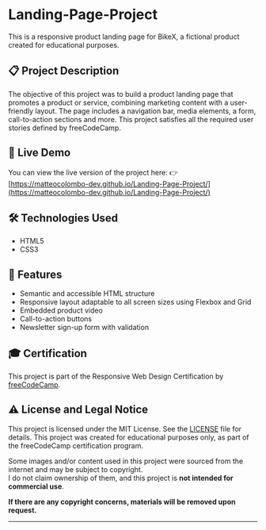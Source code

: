 # Landing-Page-Project
This is a responsive product landing page for BikeX, a fictional product created for educational purposes.

## 📋 Project Description
The objective of this project was to build a product landing page that promotes a product or service, combining marketing content with a user-friendly layout.
The page includes a navigation bar, media elements, a form, call-to-action sections and more.
This project satisfies all the required user stories defined by freeCodeCamp.

## 🔗 Live Demo
You can view the live version of the project here:
👉 [https://matteocolombo-dev.github.io/Landing-Page-Project/](https://matteocolombo-dev.github.io/Landing-Page-Project/)

## 🛠️ Technologies Used
- HTML5
- CSS3

## 🚀 Features

- Semantic and accessible HTML structure
- Responsive layout adaptable to all screen sizes using Flexbox and Grid
- Embedded product video
- Call-to-action buttons
- Newsletter sign-up form with validation

## 🎓 Certification
This project is part of the Responsive Web Design Certification by [freeCodeCamp](https://www.freecodecamp.org/).

## ⚠️ License and Legal Notice
This project is licensed under the MIT License. See the [LICENSE](https://github.com/matteocolombo-dev/Landing-Page-Project/blob/main/LICENSE) file for details.
This project was created for educational purposes only, as part of the freeCodeCamp certification program.

Some images and/or content used in this project were sourced from the internet and may be subject to copyright.  
I do not claim ownership of them, and this project is **not intended for commercial use**.

**If there are any copyright concerns, materials will be removed upon request.**

---

